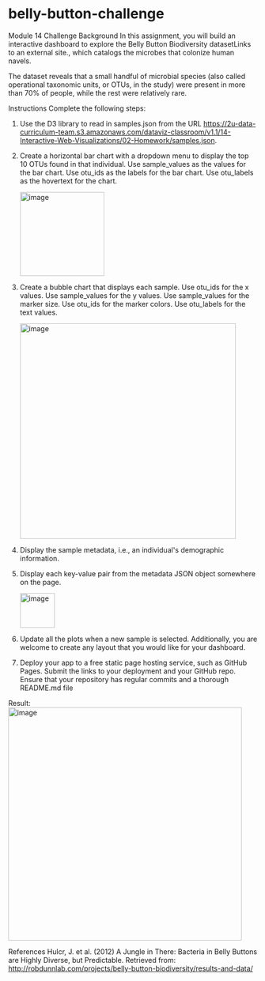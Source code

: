 # belly-button-challenge
Module 14 Challenge
Background
In this assignment, you will build an interactive dashboard to explore the Belly Button Biodiversity datasetLinks to an external site., which catalogs the microbes that colonize human navels.

The dataset reveals that a small handful of microbial species (also called operational taxonomic units, or OTUs, in the study) were present in more than 70% of people, while the rest were relatively rare.

Instructions
Complete the following steps:

1. Use the D3 library to read in samples.json from the URL https://2u-data-curriculum-team.s3.amazonaws.com/dataviz-classroom/v1.1/14-Interactive-Web-Visualizations/02-Homework/samples.json.

2. Create a horizontal bar chart with a dropdown menu to display the top 10 OTUs found in that individual.
    Use sample_values as the values for the bar chart.
    Use otu_ids as the labels for the bar chart.
    Use otu_labels as the hovertext for the chart.

   <img width="170" alt="image" src="https://github.com/Tesleprub23/belly-button-challenge/assets/143920584/469cc088-f713-43e1-9f29-71bfc5cec61a">

    
4. Create a bubble chart that displays each sample.
    Use otu_ids for the x values.
    Use sample_values for the y values.
    Use sample_values for the marker size.
    Use otu_ids for the marker colors.
    Use otu_labels for the text values.

     <img width="436" alt="image" src="https://github.com/Tesleprub23/belly-button-challenge/assets/143920584/6cb4a869-2818-4597-8931-e596a687d573">
  

6. Display the sample metadata, i.e., an individual's demographic information.
7. Display each key-value pair from the metadata JSON object somewhere on the page.

    <img width="70" alt="image" src="https://github.com/Tesleprub23/belly-button-challenge/assets/143920584/17910ce2-69db-45ac-b559-d9fbbf824ce2">


8. Update all the plots when a new sample is selected. 
   Additionally, you are welcome to create any layout that you would like for your dashboard. 
9. Deploy your app to a free static page hosting service, such as GitHub Pages. 
   Submit the links to your deployment and your GitHub repo. 
   Ensure that your repository has regular commits and a thorough README.md file

Result:
    <img width="472" alt="image" src="https://github.com/Tesleprub23/belly-button-challenge/assets/143920584/4e43954d-b8b4-423d-9b6f-8f714a34a578">




References
Hulcr, J. et al. (2012) A Jungle in There: Bacteria in Belly Buttons are Highly Diverse, but Predictable. Retrieved from: http://robdunnlab.com/projects/belly-button-biodiversity/results-and-data/
